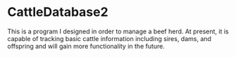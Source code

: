 # CattleDatabase2
This is a program I designed in order to manage a beef herd. At present, it is capable of tracking basic cattle information including sires, dams, and offspring and will gain more functionality in the future. 
